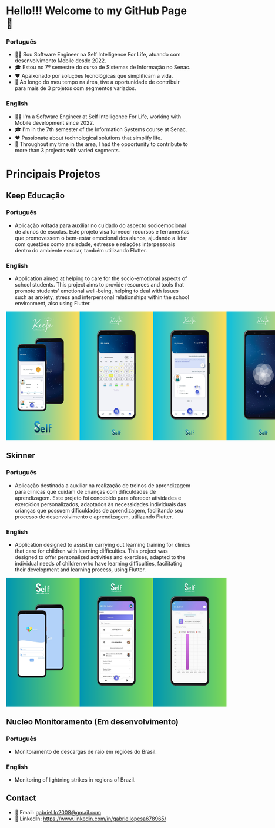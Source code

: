 # Hello!!! Welcome to my GitHub Page 👋

### Português
- 👩‍💻 Sou Software Engineer na Self Intelligence For Life, atuando com desenvolvimento Mobile desde 2022.
- 🎓 Estou no 7º semestre do curso de Sistemas de Informação no Senac.
- ❤ Apaixonado por soluções tecnológicas que simplificam a vida.
- 🚀 Ao longo do meu tempo na área, tive a oportunidade de contribuir para mais de 3 projetos com segmentos variados.

### English
- 👩‍💻 I'm a Software Engineer at Self Intelligence For Life, working with Mobile development since 2022.
- 🎓 I'm in the 7th semester of the Information Systems course at Senac.
- ❤ Passionate about technological solutions that simplify life.
- 🚀 Throughout my time in the area, I had the opportunity to contribute to more than 3 projects with varied segments.

# Principais Projetos
## Keep Educação

### Português
- Aplicação voltada para auxiliar no cuidado do aspecto socioemocional de alunos de escolas. Este projeto visa fornecer recursos e ferramentas que promovessem o bem-estar emocional dos alunos, ajudando a lidar com questões como ansiedade, estresse e relações interpessoais dentro do ambiente escolar, também utilizando Flutter.
  
### English
- Application aimed at helping to care for the socio-emotional aspects of school students. This project aims to provide resources and tools that promote students' emotional well-being, helping to deal with issues such as anxiety, stress and interpersonal relationships within the school environment, also using Flutter.
 <div style="display: flex;">
  <img alt="" src="https://github.com/lopix320/lopix320/blob/main/Design%20sem%20nome%20(1).png" width="200" height="350">
  <img alt="" src="https://github.com/lopix320/lopix320/blob/main/Design%20sem%20nome%20(2).png" width="200" height="350">
  <img alt="" src="https://github.com/lopix320/lopix320/blob/main/Design%20sem%20nome%20(3).png" width="200" height="350">
  <img alt="" src="https://github.com/lopix320/lopix320/blob/main/Design%20sem%20nome%20(4).png" width="200" height="350">
</div>

## Skinner
### Português
- Aplicação destinada a auxiliar na realização de treinos de aprendizagem para clínicas que cuidam de crianças com dificuldades de aprendizagem. Este projeto foi concebido para oferecer atividades e exercícios personalizados, adaptados às necessidades individuais das crianças que possuem dificuldades de aprendizagem, facilitando seu processo de desenvolvimento e aprendizagem, utilizando Flutter.
  
### English
- Application designed to assist in carrying out learning training for clinics that care for children with learning difficulties. This project was designed to offer personalized activities and exercises, adapted to the individual needs of children who have learning difficulties, facilitating their development and learning process, using Flutter.
 <div style="display: flex;">
  <img alt="" src="https://github.com/lopix320/lopix320/blob/main/Skinner.png" width="200" height="350">
  <img alt="" src="https://github.com/lopix320/lopix320/blob/main/Skinner%20(1).png" width="200" height="350">
  <img alt="" src="https://github.com/lopix320/lopix320/blob/main/Skinner%20(2).png" width="200" height="350">
</div>



## Nucleo Monitoramento (Em desenvolvimento)
### Português
- Monitoramento de descargas de raio em regiões do Brasil.
  
### English
- Monitoring of lightning strikes in regions of Brazil.

## Contact
- 📧 Email: gabriel.lp2008@gmail.com
- 🔗 LinkedIn: https://www.linkedin.com/in/gabriellopesa678965/
